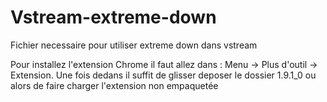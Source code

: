 # Vstream-extreme-down
Fichier necessaire pour utiliser extreme down dans vstream

Pour installez l'extension Chrome il faut allez dans :
Menu -> Plus d'outil -> Extension.
Une fois dedans il suffit de glisser deposer le dossier 1.9.1_0 ou alors de faire charger l'extension non empaquetée
